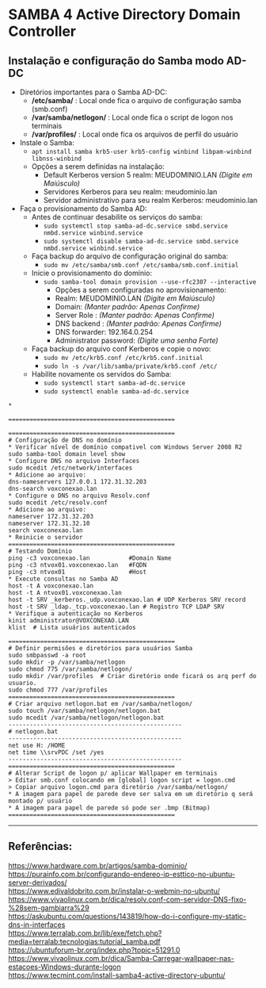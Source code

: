# SAMBA 4 Active Directory Domain Controller  
## Instalação e configuração do Samba modo AD-DC

* Diretórios importantes para o Samba AD-DC:
    * **/etc/samba/** : Local onde fica o arquivo de configuração samba (smb.conf)
    * **/var/samba/netlogon/** : Local onde fica o script de logon nos terminais
    * **/var/profiles/** : Local onde fica os arquivos de perfil do usuário
* Instale o Samba:
    * `apt install samba krb5-user krb5-config winbind libpam-winbind libnss-winbind`
    * Opções a serem definidas na instalação:
      * Default Kerberos version 5 realm: MEUDOMINIO.LAN  *(Digite em Maiúsculo)*
      * Servidores Kerberos para seu realm: meudominio.lan
      * Servidor administrativo para seu realm Kerberos: meudominio.lan
* Faça o provisionamento do Samba AD:
    * Antes de continuar desabilite os serviços do samba:
      * `sudo systemctl stop samba-ad-dc.service smbd.service nmbd.service winbind.service`
      * `sudo systemctl disable samba-ad-dc.service smbd.service nmbd.service winbind.service`
    * Faça backup do arquivo de configuração original do samba:
      * `sudo mv /etc/samba/smb.conf /etc/samba/smb.conf.initial`
    * Inicie o provisionamento do domínio:
      * `sudo samba-tool domain provision --use-rfc2307 --interactive`
        * Opções a serem configuradas no aprovisionamento:
        * Realm: MEUDOMINIO.LAN *(Digite em Maiúsculo)*
        * Domain: *(Manter padrão: Apenas Confirme)*
        * Server Role : *(Manter padrão: Apenas Confirme)*
        * DNS backend : *(Manter padrão: Apenas Confirme)*
        * DNS forwarder: 192.164.0.254
        * Administrator password: *(Digite uma senha Forte)*
    * Faça backup do arquivo conf Kerberos e copie o novo:
      * `sudo mv /etc/krb5.conf /etc/krb5.conf.initial`
      * `sudo ln -s /var/lib/samba/private/krb5.conf /etc/`
    * Habilite novamente os servidos do Samba:
      * `sudo systemctl start samba-ad-dc.service`
      * `sudo systemctl enable samba-ad-dc.service`

~~~
* 

===============================================

===============================================
# Configuração de DNS no domínio
* Verificar nível de domínio compativel com Windows Server 2008 R2
sudo samba-tool domain level show
* Configure DNS no arquivo Interfaces
sudo mcedit /etc/network/interfaces
* Adicione ao arquivo:
dns-nameservers 127.0.0.1 172.31.32.203
dns-search voxconexao.lan
* Configure o DNS no arquivo Resolv.conf
sudo mcedit /etc/resolv.conf
* Adicione ao arquivo:
nameserver 172.31.32.203
nameserver 172.31.32.10
search voxconexao.lan
* Reinicie o servidor 
===============================================
# Testando Domínio
ping -c3 voxconexao.lan           #Domain Name 
ping -c3 ntvox01.voxconexao.lan   #FQDN 
ping -c3 ntvox01                  #Host
* Execute consultas no Samba AD
host -t A voxconexao.lan
host -t A ntvox01.voxconexao.lan
host -t SRV _kerberos._udp.voxconexao.lan # UDP Kerberos SRV record
host -t SRV _ldap._tcp.voxconexao.lan # Registro TCP LDAP SRV
* Verifique a autenticação no Kerberos
kinit administrator@VOXCONEXAO.LAN
klist  # Lista usuários autenticados

===============================================
# Definir permisões e diretórios para usuários Samba
sudo smbpasswd -a root
sudo mkdir -p /var/samba/netlogon
sudo chmod 775 /var/samba/netlogon/ 
sudo mkdir /var/profiles  # Criar diretório onde ficará os arq perf do usuario.
sudo chmod 777 /var/profiles
===============================================
# Criar arquivo netlogon.bat em /var/samba/netlogon/
sudo touch /var/samba/netlogon/netlogon.bat
sudo mcedit /var/samba/netlogon/netlogon.bat
-------------------------------------------------
# netlogon.bat
-------------------------------------------------
net use H: /HOME
net time \\srvPDC /set /yes
-------------------------------------------------
===============================================
# Alterar Script de logon p/ aplicar Wallpaper em terminais
> Editar smb.conf colocando em [global] logon script = logon.cmd
> Copiar arquivo logon.cmd para diretório /var/samba/netlogon/
* A imagem para papel de parede deve ser salva em um diretório q será montado p/ usuário
* A imagem para papel de parede só pode ser .bmp (Bitmap)
===============================================

~~~
-------------
## Referências:
https://www.hardware.com.br/artigos/samba-dominio/  
https://purainfo.com.br/configurando-endereo-ip-esttico-no-ubuntu-server-derivados/  
https://www.edivaldobrito.com.br/instalar-o-webmin-no-ubuntu/  
https://www.vivaolinux.com.br/dica/resolv.conf-com-servidor-DNS-fixo-%28sem-gambiarra%29  
https://askubuntu.com/questions/143819/how-do-i-configure-my-static-dns-in-interfaces  
https://www.terralab.com.br/lib/exe/fetch.php?media=terralab:tecnologias:tutorial_samba.pdf  
https://ubuntuforum-br.org/index.php?topic=51291.0  
https://www.vivaolinux.com.br/dica/Samba-Carregar-wallpaper-nas-estacoes-Windows-durante-logon  
https://www.tecmint.com/install-samba4-active-directory-ubuntu/  

